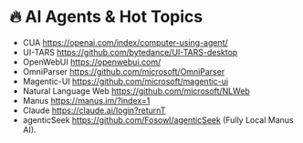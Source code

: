 # 🔥 AI Agents & Hot Topics
- CUA https://openai.com/index/computer-using-agent/
- UI-TARS https://github.com/bytedance/UI-TARS-desktop
- OpenWebUI https://openwebui.com/
- OmniParser https://github.com/microsoft/OmniParser
- Magentic-UI https://github.com/microsoft/magentic-ui
- Natural Language Web https://github.com/microsoft/NLWeb
- Manus https://manus.im/?index=1
- Claude https://claude.ai/login?returnT
- agenticSeek  https://github.com/Fosowl/agenticSeek (Fully Local Manus AI).

